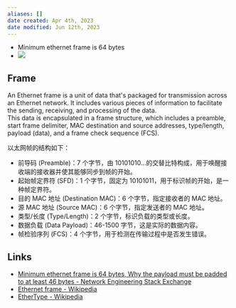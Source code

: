 ```yaml
---
aliases: []
date created: Apr 4th, 2023
date modified: Jun 12th, 2023
---
```

- Minimum ethernet frame is 64 bytes
- ![](https://img.ynchen.me/2023/04/844aef44c005a8a2254faf503ef24945.webp)

## Frame 
An Ethernet frame is a unit of data that's packaged for transmission across an Ethernet network. It includes various pieces of information to facilitate the sending, receiving, and processing of the data.  
This data is encapsulated in a frame structure, which includes a preamble, start frame delimiter, MAC destination and source addresses, type/length, payload (data), and a frame check sequence (FCS).

以太网帧的结构如下：
- 前导码 (Preamble)：7 个字节，由 10101010...的交替比特构成，用于唤醒接收端的接收器并使其能够同步到帧的开始。
- 起始帧定界符 (SFD)：1 个字节，固定为 10101011，用于标识帧的开始，是一种帧定界符。
- 目的 MAC 地址 (Destination MAC)：6 个字节，指定接收者的 MAC 地址。
- 源 MAC 地址 (Source MAC)：6 个字节，指定发送者的 MAC 地址。
- 类型/长度 (Type/Length)：2 个字节，标识负载的类型或长度。
- 数据负载 (Data Payload)：46-1500 字节，这是实际的数据内容。
- 帧检验序列 (FCS)：4 个字节，用于检测在传输过程中是否发生错误。

## Links
- [Minimum ethernet frame is 64 bytes, Why the payload must be padded to at least 46 bytes - Network Engineering Stack Exchange](https://networkengineering.stackexchange.com/questions/34189/minimum-ethernet-frame-is-64-bytes-why-the-payload-must-be-padded-to-at-least-4)
- [Ethernet frame - Wikipedia](https://en.wikipedia.org/wiki/Ethernet_frame)
- [EtherType - Wikipedia](https://en.wikipedia.org/wiki/EtherType)